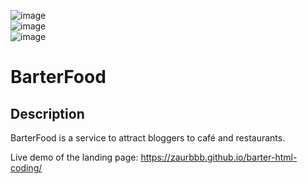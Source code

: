 ![image](https://img.shields.io/badge/HTML5-E34F26?style=for-the-badge&logo=html5&logoColor=white)	
![image](https://img.shields.io/badge/CSS3-1572B6?style=for-the-badge&logo=css3&logoColor=white)	
![image](https://img.shields.io/badge/Sass-CC6699?style=for-the-badge&logo=sass&logoColor=white)
# BarterFood

## Description

BarterFood is a service to attract bloggers to café and restaurants.

Live demo of the landing page: https://zaurbbb.github.io/barter-html-coding/
